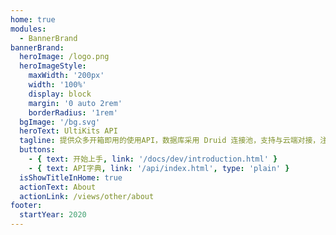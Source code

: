```yaml
---
home: true
modules:
  - BannerBrand
bannerBrand:
  heroImage: /logo.png
  heroImageStyle:
    maxWidth: '200px'
    width: '100%'
    display: block
    margin: '0 auto 2rem'
    borderRadius: '1rem'
  bgImage: '/bg.svg'
  heroText: UltiKits API
  tagline: 提供众多开箱即用的使用API，数据库采用 Druid 连接池，支持与云端对接，注解式监听器/执行器注册，强大的多版本兼容方案。你只需要负责逻辑处理，剩下请的交给我就可以。
  buttons:
    - { text: 开始上手, link: '/docs/dev/introduction.html' }
    - { text: API字典, link: '/api/index.html', type: 'plain' }
  isShowTitleInHome: true
  actionText: About
  actionLink: /views/other/about 
footer: 
  startYear: 2020
---
```

    
<style>
:root {
  --docsearch-primary-color: rgb(84, 104, 255);
  --docsearch-text-color: rgb(148,149,158);
  --docsearch-spacing: 12px;
  --docsearch-icon-stroke-width: 1.4;
  --docsearch-highlight-color: var(--docsearch-primary-color);
  --docsearch-muted-color: rgb(148,149,158);
  --docsearch-container-background: rgba(46,46,46,0);
  --docsearch-logo-color: rgb(140,140,140);

  /* modal */
  --docsearch-modal-width: 560px;
  --docsearch-modal-height: 600px;
  --docsearch-modal-background: rgba(25,25,25,0.5);
  --docsearch-modal-shadow: inset 1px 1px 0 0 rgba(255, 255, 255, 0.5), 0 3px
  8px 0 rgb(85,89,97);

  /* searchbox */
  --docsearch-searchbox-height: 56px;
  --docsearch-searchbox-background: rgba(78,78,78,0.2);
  --docsearch-searchbox-focus-background: rgba(78,78,78,0.2);
  --docsearch-searchbox-shadow: inset 0 0 0 2px var(--docsearch-primary-color);

  /* hit */
  --docsearch-hit-height: 56px;
  --docsearch-hit-color: rgb(211,211,211);
  --docsearch-hit-active-color: #fff;
  --docsearch-hit-background: #353535;
  --docsearch-hit-shadow: 0 1px 3px 0 rgba(212,217,225,0);

  /* key */
  --docsearch-key-gradient: rgba(124,124,124,0.3);
  --docsearch-key-shadow: inset 0 -2px 0 0 rgba(205,205,230,0), inset 0 0 1px 1px
  rgba(255,255,255,0), 0 1px 2px 1px rgba(30, 35, 90, 0);

  /* footer */
  --docsearch-footer-height: 44px;
  --docsearch-footer-background: #353535;
  --docsearch-footer-shadow: 0 -1px 0 0 rgba(224,227,232,0), 0 -3px 6px 0 rgba(69, 98, 155, 0.12);
}

.DocSearch-Button {
  cursor:text;
  transform: scale(1);
  min-width: 200px;
  -webkit-transition-duration: 0.1s;
  transition-duration: 0.1s;
}

.DocSearch-Button :hover {
  transform: scale(1);
}

.DocSearch-Commands-Key {
  padding-top: 2px;
}

.DocSearch-Modal {
  backdrop-filter: saturate(150%) blur(20px);
  box-shadow: none;
  transform: scale(1);
  -webkit-transition-duration: 0.1s;
  transition-duration: 0.1s;
}

.DocSearch-Hit-source {
  margin-bottom: 4px;
  padding-bottom: 6px;
  padding-left: 12px;
  margin-right: -12px;
  margin-left: -12px;
  background: #353535;
}

.DocSearch-Hit {
  margin-right: 0;
  transform: scale(1);
  -webkit-transition-duration: 0.1s;
  transition-duration: 0.1s;
}

.DocSearch-Hit:hover {
  margin-left: -8px;
  margin-right: -8px;
  transform: scale(1);
}

.DocSearch-Dropdown::-webkit-scrollbar {
  display: none;
}

.DocSearch-SearchBar {
  margin-bottom: 12px;
}

.DocSearch-Hit-action-button > svg {
   margin-top: 2px;
}

.DocSearch-Hit-action {
  transform: scale(1);
  -webkit-transition-duration: 0.2s;
  transition-duration: 0.2s;
}
</style>